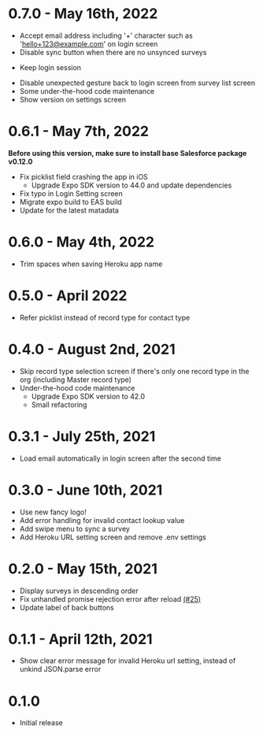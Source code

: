 # 0.7.0 - May 16th, 2022
* Accept email address including '+' character such as 'hello+123@example.com' on login screen
* Disable sync button when there are no unsynced surveys
+ Keep login session
* Disable unexpected gesture back to login screen from survey list screen
* Some under-the-hood code maintenance
* Show version on settings screen

# 0.6.1 - May 7th, 2022
**Before using this version, make sure to install base Salesforce package v0.12.0**
* Fix picklist field crashing the app in iOS
  * Upgrade Expo SDK version to 44.0 and update dependencies
* Fix typo in Login Setting screen
* Migrate expo build to EAS build
* Update for the latest matadata

# 0.6.0 - May 4th, 2022
* Trim spaces when saving Heroku app name

# 0.5.0 - April 2022
* Refer picklist instead of record type for contact type

# 0.4.0 - August 2nd, 2021
* Skip record type selection screen if there's only one record type in the org (including Master record type)
* Under-the-hood code maintenance
  * Upgrade Expo SDK version to 42.0
  * Small refactoring

# 0.3.1 - July 25th, 2021
* Load email automatically in login screen after the second time

# 0.3.0 - June 10th, 2021
* Use new fancy logo!
* Add error handling for invalid contact lookup value
* Add swipe menu to sync a survey
* Add Heroku URL setting screen and remove .env settings

# 0.2.0 - May 15th, 2021
* Display surveys in descending order
* Fix unhandled promise rejection error after reload [(#25)](https://github.com/SFDO-Community-Sprints/GrassRootsMobileSurveyApp/issues/25)
* Update label of back buttons

# 0.1.1 - April 12th, 2021
* Show clear error message for invalid Heroku url setting, instead of unkind JSON.parse error

# 0.1.0
* Initial release